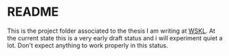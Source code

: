 # README
This is the project folder associated to the thesis I am writing at
[WSKL](https://www.mv.uni-kl.de/wskl/). At the current state this is a very
early draft status and i will experiment quiet a lot. Don't expect anything to
work properly in this status.


